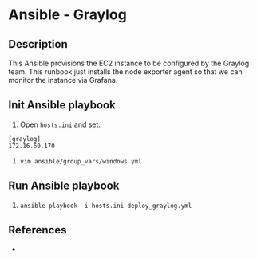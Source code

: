 # Ansible - Graylog
## Description
This Ansible provisions the EC2 instance to be configured by the Graylog team. This runbook just installs the node exporter agent so that we can monitor the instance via Grafana.


## Init Ansible playbook
1. Open `hosts.ini` and set:
```
[graylog]
172.16.60.170
```
1. `vim ansible/group_vars/windows.yml`


## Run Ansible playbook
1. `ansible-playbook -i hosts.ini deploy_graylog.yml`

## References
* []()
